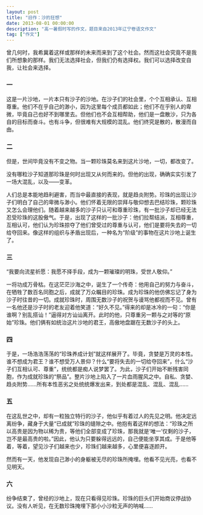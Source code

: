 ```yaml
---
layout: post
title: "旧作：沙的狂想"
date: 2013-08-01 00:00:00
description: "高一暑假时写的作文，题目来自2013年辽宁卷语文作文"
tag: ["作文"]
---
```


曾几何时，我希冀着这样或那样的未来而来到了这个社会。然而这社会究竟不是我们所想象的那样。我们无法选择社会，但我们仍有选择权。我们可以选择改变自我，让社会来选择。

### 一

这是一片沙地，一片本只有沙子的沙地。在沙子们的社会里，个个互相承认、互相尊重。他们不在乎自己的渺小，因为这里每个成员都如此；他们不在乎别人的卑微，毕竟自己也好不到哪里去。但他们也不会互相帮助，他们是一盘散沙，只为各自的目标而奋斗。也有斗争，但很难有大规模的混乱。他们终究是散的，散漫而自由。

### 二

但是，世间毕竟没有不变之物。当一颗珍珠莫名来到这片沙地，一切，都改变了。

没有哪粒沙子知道那珍珠是何时出现又从何而来的。但他的出现，确确实实引发了一场大混乱，以及——变革。

人们总是本能地趋利避害，而当中最直接的表现，就是趋炎附势。珍珠的出现让沙子们明白了自己的卑微与渺小。他们怀着无限的崇拜与敬仰想去巴结珍珠，颗珍珠又怎么会理他们。随着越来越多的沙子只认可和尊重珍珠，有一批沙子却已经无法忍受珍珠的这股傲气。于是，出现了这样的一批沙子：他们拉帮结派，互相尊重，互相认可，他们认为珍珠掠夺了他们曾受过的尊重与认可，他们是要将失去的一切给夺回来。像这样的组织与矛盾出现后，一种名为“阶级”的事物在这片沙地上诞生了。

### 三

“我要向流星祈愿：我愿不择手段，成为一颗璀璨的明珠，受世人敬仰。”

一将功成万骨枯。在这茫茫沙海之中，诞生了一个传奇：他用自己的努力与奋斗，在牺牲了数百名同胞之后，成就了万众瞩目的珍珠。成为珍珠的他仿佛忘记了身为沙子时往昔的一切。成就珍珠时，周围无数沙子的祝贺与谩骂他都视而不见。曾有一名他还是沙子时的老友迎着他笑道：“好久不见。”得来的却是冰冷的一句：“你是谁啊？别乱搭讪！”逼得对方讪讪离开。此时的他，只尊重另一颗与之对等的“原始”珍珠。他们俩有如统治这片沙地的君王，高傲地盘踞在无数沙子的头上。

### 四

于是，一场浩浩荡荡的“珍珠养成计划”就这样展开了。毕竟，贪婪是万灵的本性。谁不想成为君王？谁不想受万人景仰？什么“要将失去的一切给夺回来”，什么“沙子们互相认可、尊重”，统统都是痴人说梦罢了。为此，沙子们开始不断残害同胞，作为成就珍珠的“祭品”。整片沙地上陷入了一片血雨腥风之中。自私、贪婪、趋炎附势……所有本性恶劣之处统统爆发出来，到处都是混乱、混乱、混乱……

### 五

在这乱世之中，却有一粒独立特行的沙子，他似乎有着过人的先见之明。他决定远离纷争，藏身于大量“已成就”珍珠的缝隙之中。他抱有着这样的想法：“珍珠之所以高贵是因为物以稀为贵，等他们全部变成了珍珠，那我就是‘唯一’仅剩的沙子，岂不是最高贵的啦。”因此，他认为只要躲得远远的，自己便能坐享其成。于是他等着，等着，望见沙子们越来也少，珍珠们越来越多，心里便喜逐颜开。

然而有一天，他发现自己渺小的身躯被无尽的珍珠所掩埋。他看不见光亮，也看不见明天。

### 六

纷争结束了，曾经的沙地上，现在只看得见珍珠。珍珠的巨头们开始商议停战协议。没有人听见，在无数珍珠掩埋下那小小沙粒无声的呐喊……
